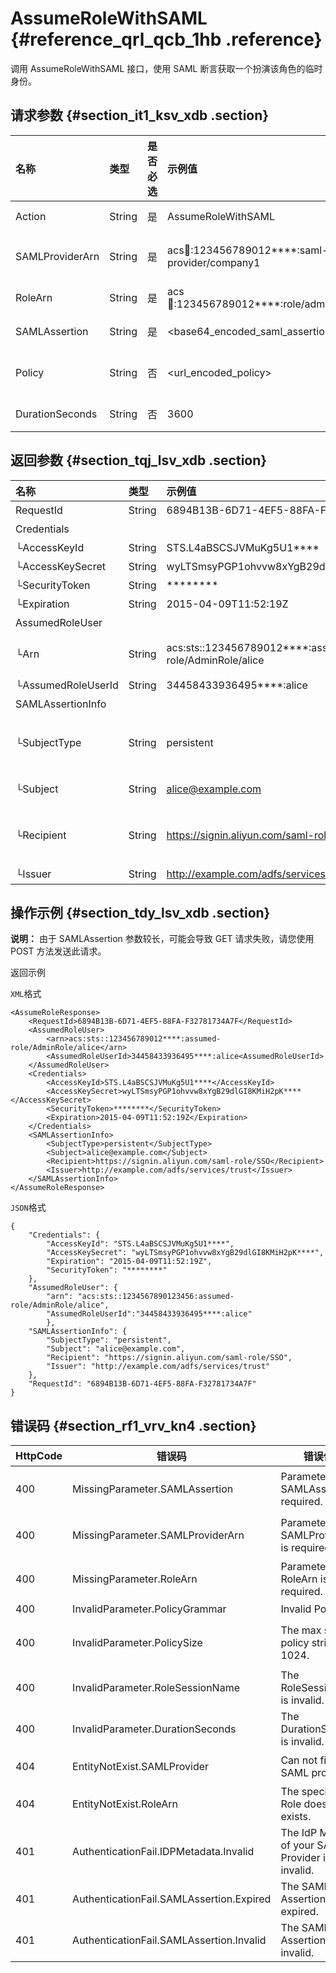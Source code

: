 # AssumeRoleWithSAML {#reference_qrl_qcb_1hb .reference}

调用 AssumeRoleWithSAML 接口，使用 SAML 断言获取一个扮演该角色的临时身份。

## 请求参数 {#section_it1_ksv_xdb .section}

|名称|类型|是否必选|示例值|描述|
|:-|:-|:---|:--|:-|
|Action|String|是|AssumeRoleWithSAML|系统规定参数，取值：AssumeRoleWithSAML|
|SAMLProviderArn|String|是|acs:ram::123456789012\*\*\*\*:saml-provider/company1|RAM 中创建的身份提供商的 ARN。格式：`acs:ram::$account_ID:saml-provider/$saml_provider_ID`。|
|RoleArn|String|是|acs:ram::123456789012\*\*\*\*:role/adminrole|要扮演的角色的 ARN。格式：`acs:ram::$accountID:role/$roleName`。|
|SAMLAssertion|String|是|<base64\_encoded\_saml\_assertion\>|Base64 编码后的 SAML 断言。长度限制：4 ~ 100000字节。|
|Policy|String|否|<url\_encoded\_policy\>|长度限制为 1024 字节。此参数可以限制生成 STS Token 的权限，若不指定则返回的 Token 拥有指定角色的所有权限。|
|DurationSeconds|String|否|3600|指定的过期时间，单位为秒。过期时间范围：900 ~ 3600，默认值为：3600。|

## 返回参数 {#section_tqj_lsv_xdb .section}

|名称|类型|示例值|描述|
|:-|:-|:--|:-|
|RequestId|String|6894B13B-6D71-4EF5-88FA-F32781734A7F|请求 ID。|
|Credentials| | |访问凭证。|
|└AccessKeyId|String|STS.L4aBSCSJVMuKg5U1\*\*\*\*|访问密钥标识。|
|└AccessKeySecret|String|wyLTSmsyPGP1ohvvw8xYgB29dlGI8KMiH2pK\*\*\*\*|访问密钥。|
|└SecurityToken|String|\*\*\*\*\*\*\*\*|安全令牌。|
|└Expiration|String|2015-04-09T11:52:19Z|失效时间。|
|AssumedRoleUser| | |角色扮演临时身份。|
|└Arn|String|acs:sts::123456789012\*\*\*\*:assumed-role/AdminRole/alice|扮演的临时身份的 ARN。格式：`acs:ram::$accountID:assumed-role/$roleName/$roleSessionName`。|
|└AssumedRoleUserId|String|34458433936495\*\*\*\*:alice|该角色临时身份的用户 ID。|
|SAMLAssertionInfo| | |SAML 断言中的部分信息。|
|└SubjectType|String|persistent|SAML 断言中`NameID`的格式。当前缀为`urn:oasis:names:tc:SAML:2.0:nameid-format:`时，前缀会被移除。例如：`persistant/transient`。|
|└Subject|String|alice@example.com|SAML 断言中`Subject - NameID`字段的值。|
|└Recipient|String|https://signin.aliyun.com/saml-role/SSO|SAML 断言中`Subject - SubjectConfirmation - SubjectConfirmationData`字段中`Recipient`属性的值。|
|└Issuer|String|http://example.com/adfs/services/trust|SAML 断言中`Issuer`字段的值。|

## 操作示例 {#section_tdy_lsv_xdb .section}

**说明：** 由于 SAMLAssertion 参数较长，可能会导致 GET 请求失败，请您使用 POST 方法发送此请求。

返回示例

`XML`格式

``` {#codeblock_yzq_nfq_xji}
<AssumeRoleResponse>
    <RequestId>6894B13B-6D71-4EF5-88FA-F32781734A7F</RequestId>
    <AssumedRoleUser>
        <arn>acs:sts::123456789012****:assumed-role/AdminRole/alice</arn>
        <AssumedRoleUserId>34458433936495****:alice<AssumedRoleUserId>
    </AssumedRoleUser>
    <Credentials>
        <AccessKeyId>STS.L4aBSCSJVMuKg5U1****</AccessKeyId>
        <AccessKeySecret>wyLTSmsyPGP1ohvvw8xYgB29dlGI8KMiH2pK****</AccessKeySecret>
        <SecurityToken>********</SecurityToken>    
        <Expiration>2015-04-09T11:52:19Z</Expiration>
    </Credentials>
    <SAMLAssertionInfo>
        <SubjectType>persistent</SubjectType>
        <Subject>alice@example.com</Subject>
        <Recipient>https://signin.aliyun.com/saml-role/SSO</Recipient>
        <Issuer>http://example.com/adfs/services/trust</Issuer>
    </SAMLAssertionInfo>
</AssumeRoleResponse>         
```

`JSON`格式

``` {#codeblock_uv1_wz5_v7j}
{
    "Credentials": {
        "AccessKeyId": "STS.L4aBSCSJVMuKg5U1****",
        "AccessKeySecret": "wyLTSmsyPGP1ohvvw8xYgB29dlGI8KMiH2pK****",
        "Expiration": "2015-04-09T11:52:19Z",
        "SecurityToken": "********"
    },
    "AssumedRoleUser": {
        "arn": "acs:sts::1234567890123456:assumed-role/AdminRole/alice",
        "AssumedRoleUserId":"34458433936495****:alice"
        },
    "SAMLAssertionInfo": {
        "SubjectType": "persistent",
        "Subject": "alice@example.com",
        "Recipient": "https://signin.aliyun.com/saml-role/SSO",
        "Issuer": "http://example.com/adfs/services/trust"
    },
    "RequestId": "6894B13B-6D71-4EF5-88FA-F32781734A7F"
}         
```

## 错误码 {#section_rf1_vrv_kn4 .section}

|HttpCode|错误码|错误信息|描述|
|--------|---|----|--|
|400|MissingParameter.SAMLAssertion|Parameter SAMLAssertion is required.|缺少 SAMLAssertion 参数。|
|400|MissingParameter.SAMLProviderArn|Parameter SAMLProviderArn is required.|缺少 SAMLProviderArn 参数。|
|400|MissingParameter.RoleArn|Parameter RoleArn is required.|缺少 RoleArn 参数。|
|400|InvalidParameter.PolicyGrammar|Invalid Policy.|无效的权限策略。|
|400|InvalidParameter.PolicySize|The max size of policy string is 1024.|权限策略字符串长度超限，最大不超过 1024 字节。|
|400|InvalidParameter.RoleSessionName|The RoleSessionName is invalid.|角色会话名称无效。|
|400|InvalidParameter.DurationSeconds|The DurationSeconds is invalid.|DurationSeconds 无效。|
|404|EntityNotExist.SAMLProvider|Can not find SAML provider.|找不到 SAML 身份提供商。|
|404|EntityNotExist.RoleArn|The specified Role does not exists.|指定的角色不存在。|
|401|AuthenticationFail.IDPMetadata.Invalid|The IdP Metadata of your SAML Provider is invalid.|SAML 身份提供商的 IdP 元数据无效。|
|401|AuthenticationFail.SAMLAssertion.Expired|The SAML Assertion is expired.|SAML 断言已过期。|
|401|AuthenticationFail.SAMLAssertion.Invalid|The SAML Assertion is invalid.|SAML 断言无效。|

